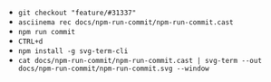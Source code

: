 - `git checkout "feature/#31337"`
- `asciinema rec docs/npm-run-commit/npm-run-commit.cast`
- `npm run commit`
- `CTRL+d`
- `npm install -g svg-term-cli`
- `cat docs/npm-run-commit/npm-run-commit.cast | svg-term --out docs/npm-run-commit/npm-run-commit.svg --window`
